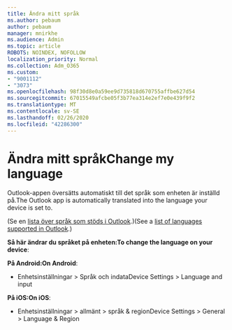 ```yaml
---
title: Ändra mitt språk
ms.author: pebaum
author: pebaum
manager: mnirkhe
ms.audience: Admin
ms.topic: article
ROBOTS: NOINDEX, NOFOLLOW
localization_priority: Normal
ms.collection: Adm_O365
ms.custom:
- "9001112"
- "3073"
ms.openlocfilehash: 98f30d8e0a59ee9d735818d670755affbe627d54
ms.sourcegitcommit: 67015549afcbe05f3b77ea314e2ef7e0e439f9f2
ms.translationtype: MT
ms.contentlocale: sv-SE
ms.lasthandoff: 02/26/2020
ms.locfileid: "42286300"
---
```

# <a name="change-my-language"></a><span data-ttu-id="72dd8-102">Ändra mitt språk</span><span class="sxs-lookup"><span data-stu-id="72dd8-102">Change my language</span></span>

<span data-ttu-id="72dd8-103">Outlook-appen översätts automatiskt till det språk som enheten är inställd på.</span><span class="sxs-lookup"><span data-stu-id="72dd8-103">The Outlook app is automatically translated into the language your device is set to.</span></span> 

<span data-ttu-id="72dd8-104">(Se en [lista över språk som stöds i Outlook](https://acompli.helpshift.com/a/outlook/?s=general-questions&f=in-which-languages-is-your-app-translated).)</span><span class="sxs-lookup"><span data-stu-id="72dd8-104">(See a [list of languages supported in Outlook](https://acompli.helpshift.com/a/outlook/?s=general-questions&f=in-which-languages-is-your-app-translated).)</span></span> 

<span data-ttu-id="72dd8-105">**Så här ändrar du språket på enheten:**</span><span class="sxs-lookup"><span data-stu-id="72dd8-105">**To change the language on your device**:</span></span> 

<span data-ttu-id="72dd8-106">**På Android:**</span><span class="sxs-lookup"><span data-stu-id="72dd8-106">**On Android**:</span></span> 

- <span data-ttu-id="72dd8-107">Enhetsinställningar > Språk och indata</span><span class="sxs-lookup"><span data-stu-id="72dd8-107">Device Settings > Language and input</span></span> 

<span data-ttu-id="72dd8-108">**På iOS:**</span><span class="sxs-lookup"><span data-stu-id="72dd8-108">**On iOS**:</span></span> 

- <span data-ttu-id="72dd8-109">Enhetsinställningar > allmänt > språk & region</span><span class="sxs-lookup"><span data-stu-id="72dd8-109">Device Settings > General > Language & Region</span></span> 
